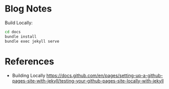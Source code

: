 # Blog Notes

Build Locally:

```bash
cd docs
bundle install
bundle exec jekyll serve
```

# References
- Building Locally https://docs.github.com/en/pages/setting-up-a-github-pages-site-with-jekyll/testing-your-github-pages-site-locally-with-jekyll